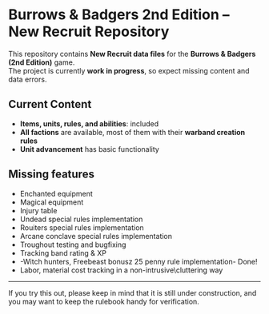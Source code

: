 # Burrows & Badgers 2nd Edition – New Recruit Repository

This repository contains **New Recruit data files** for the **Burrows & Badgers (2nd Edition)** game.  
The project is currently **work in progress**, so expect missing content and data errors.

## Current Content
- **Items, units, rules, and abilities**: included
- **All factions** are available, most of them with their **warband creation rules**  
- **Unit advancement** has basic functionality
  
## Missing features
- Enchanted equipment
- Magical equipment
- Injury table 
- Undead special rules implementation
- Rouiters special rules implementation
- Arcane conclave special rules implementation
- Troughout testing and bugfixing
- Tracking band rating & XP
- -Witch hunters, Freebeast bonusz 25 penny rule implementation- Done!
- Labor, material cost tracking in a non-intrusive\cluttering way 
---

If you try this out, please keep in mind that it is still under construction, and you may want to keep the rulebook handy for verification.

